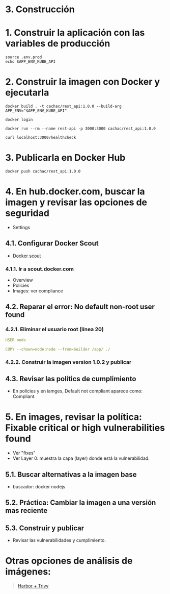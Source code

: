 # 3. Construcción <!-- omit in toc -->

# 1. Construir la aplicación con las variables de producción
```
source .env.prod
echo $APP_ENV_KUBE_API
```

# 2. Construir la imagen con Docker y ejecutarla
```
docker build . -t cachac/rest_api:1.0.0 --build-arg APP_ENV="$APP_ENV_KUBE_API"

docker login

docker run --rm --name rest-api -p 3000:3000 cachac/rest_api:1.0.0

curl localhost:3000/healthcheck

```

# 3. Publicarla en Docker Hub
```
docker push cachac/rest_api:1.0.0
```

# 4. En hub.docker.com, buscar la imagen y revisar las opciones de seguridad
- Settings

## 4.1. Configurar Docker Scout
- [Docker scout](https://www.docker.com/products/docker-scout/)

### 4.1.1. Ir a scout.docker.com
- Overview
- Policies
- Images: ver compliance

## 4.2. Reparar el error: No default non-root user found
### 4.2.1. Eliminar el usuario root (línea 20)

```yaml
USER node

COPY --chown=node:node --from=builder /app/ ./
```

### 4.2.2. Construir la imagen version 1.0.2 y publicar
## 4.3. Revisar las polítics de cumplimiento
- En policies y en iamges, Default not compliant aparece como: Compliant.

# 5. En images, revisar la política:  Fixable critical or high vulnerabilities found
- Ver "fixes"
- Ver Layer 0: muestra la capa (layer) donde está la vulnerabilidad.

## 5.1. Buscar alternativas a la imagen base
- buscador: docker nodejs

## 5.2. Práctica: Cambiar la imagen a una versión mas reciente

## 5.3. Construir y publicar
- Revisar las vulnerabilidades y cumplimiento.

# Otras opciones de análisis de imágenes:
> [Harbor + Trivy](https://goharbor.io/docs/2.0.0/administration/vulnerability-scanning/)

